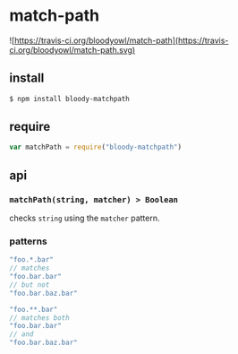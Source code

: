 # match-path

![https://travis-ci.org/bloodyowl/match-path](https://travis-ci.org/bloodyowl/match-path.svg)

## install

```sh
$ npm install bloody-matchpath
```

## require

```javascript
var matchPath = require("bloody-matchpath")
```

## api

### `matchPath(string, matcher) > Boolean`

checks `string` using the `matcher` pattern.

### patterns

```javascript
"foo.*.bar"
// matches
"foo.bar.bar"
// but not
"foo.bar.baz.bar"

"foo.**.bar"
// matches both
"foo.bar.bar"
// and
"foo.bar.baz.bar"
```
